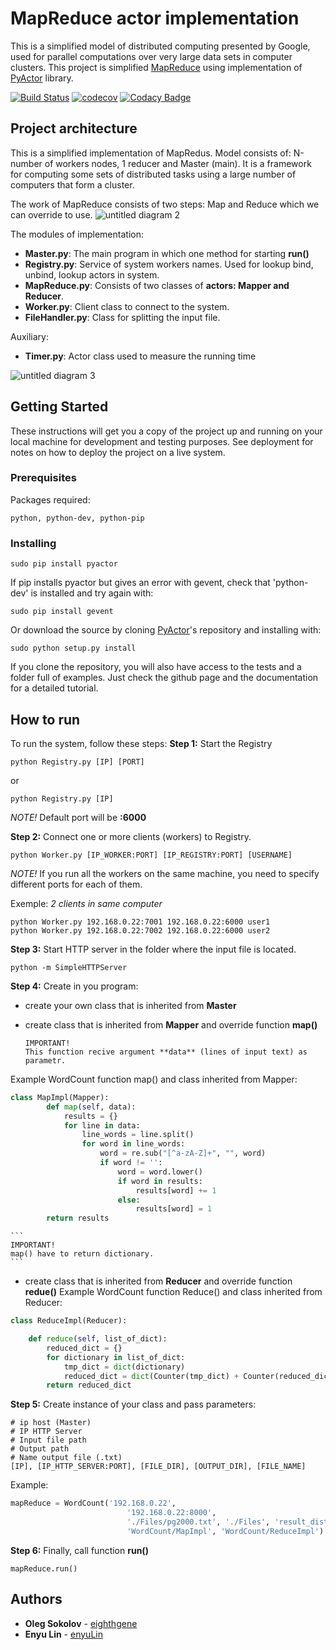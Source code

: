 # MapReduce actor implementation

This is a simplified model of distributed computing presented by Google, used for parallel computations over very large data sets in computer clusters. This project is simplified [MapReduce](https://en.wikipedia.org/wiki/MapReduce) using implementation of [PyActor](https://github.com/pedrotgn/pyactor) library.

[![Build Status](https://travis-ci.org/eighthgene/MapReduce-actor-implementation.svg?branch=master)](https://travis-ci.org/eighthgene/MapReduce-actor-implementation)
[![codecov](https://codecov.io/gh/eighthgene/MapReduce-actor-implementation/branch/master/graph/badge.svg)](https://codecov.io/gh/eighthgene/MapReduce-actor-implementation)
[![Codacy Badge](https://api.codacy.com/project/badge/Grade/70cdb7335c0247a8b07a1bfdad2d4d12)](https://www.codacy.com/app/eighthgene/MapReduce-actor-implementation?utm_source=github.com&amp;utm_medium=referral&amp;utm_content=eighthgene/MapReduce-actor-implementation&amp;utm_campaign=Badge_Grade)

## Project architecture
This is a simplified implementation of MapRedus. Model consists of: N-number of workers nodes, 1 reducer and Master (main). It is a framework for computing some sets of distributed tasks using a large number of computers that form a cluster. 

The work of MapReduce consists of two steps: Map and Reduce which we can override to use.
![untitled diagram 2](https://user-images.githubusercontent.com/18737866/38579072-27e1c64e-3d06-11e8-8198-5135d03de87a.jpg)

The modules of implementation:
- **Master.py**: The main program in which one method for starting **run()**
- **Registry.py**: Service of system workers names. Used for lookup bind, unbind, lookup actors in system.
- **MapReduce.py**: Consists of two classes of **actors: Mapper and Reducer**.
- **Worker.py**: Client class to connect to the system.
- **FileHandler.py**: Сlass for splitting the input file.

Auxiliary:
- **Timer.py**: Actor class used to measure the running time

![untitled diagram 3](https://user-images.githubusercontent.com/18737866/38579136-6371968a-3d06-11e8-9f71-3ccd8c2136ae.jpg)

## Getting Started
These instructions will get you a copy of the project up and running on your local machine for development and testing purposes. See deployment for notes on how to deploy the project on a live system.

### Prerequisites
Packages required:

    python, python-dev, python-pip

### Installing

    sudo pip install pyactor

If pip installs pyactor but gives an error with gevent, check that 'python-dev'
is installed and try again with:

    sudo pip install gevent

Or download the source by cloning [PyActor](https://github.com/pedrotgn/pyactor)'s
repository and installing with:

    sudo python setup.py install

If you clone the repository, you will also have access to the tests and a folder
full of examples. Just check the github page and the documentation for a detailed
tutorial.

## How to run
To run the system, follow these steps:
**Step 1:** Start the Registry
    
    python Registry.py [IP] [PORT]
or

    python Registry.py [IP]
 
_NOTE!_ Default port will be **:6000**

**Step 2:** Connect one or more clients (workers) to Registry.

    python Worker.py [IP_WORKER:PORT] [IP_REGISTRY:PORT] [USERNAME]

_NOTE!_ If you run all the workers on the same machine, you need to specify different ports for each of them.

Exemple:
_2 clients in same computer_

    python Worker.py 192.168.0.22:7001 192.168.0.22:6000 user1
    python Worker.py 192.168.0.22:7002 192.168.0.22:6000 user2

**Step 3:** Start HTTP server in the folder where the input file is located.

    python -m SimpleHTTPServer
    
**Step 4:** Create in you program:
- create your own class that is inherited from **Master**
- create class that is inherited from **Mapper** and override function **map()**
    
    ```
    IMPORTANT! 
    This function recive argument **data** (lines of input text) as parametr. 
    ```
Example WordCount function map() and class inherited from Mapper:

```python
class MapImpl(Mapper):
        def map(self, data):
            results = {}
            for line in data:
                line_words = line.split()
                for word in line_words:
                    word = re.sub("[^a-zA-Z]+", "", word)
                    if word != '':
                        word = word.lower()
                        if word in results:
                            results[word] += 1
                        else:
                            results[word] = 1
        return results
```

    ```
    IMPORTANT! 
    map() have to return dictionary.
    ```

- create class that is inherited from **Reducer** and override function **redue()**
Example WordCount function Reduce() and class inherited from Reducer:


```python
class ReduceImpl(Reducer):

    def reduce(self, list_of_dict):
        reduced_dict = {}
        for dictionary in list_of_dict:
            tmp_dict = dict(dictionary)
            reduced_dict = dict(Counter(tmp_dict) + Counter(reduced_dict))
        return reduced_dict
```


**Step 5:** Create instance of your class and pass parameters:
    
    # ip host (Master)
    # IP HTTP Server
    # Input file path
    # Output path
    # Name output file (.txt)
    [IP], [IP_HTTP_SERVER:PORT], [FILE_DIR], [OUTPUT_DIR], [FILE_NAME] 
    
Example:

```python
mapReduce = WordCount('192.168.0.22',
                          '192.168.0.22:8000',
                          './Files/pg2000.txt', './Files', 'result_distributed.txt',
                          'WordCount/MapImpl', 'WordCount/ReduceImpl')
```

**Step 6:** Finally, call function **run()**
  
    mapReduce.run()

    
    
    

## Authors

* **Oleg Sokolov** -    [eighthgene](https://github.com/eighthgene)
* **Enyu Lin** -        [enyuLin](https://github.com/enyuLin)




